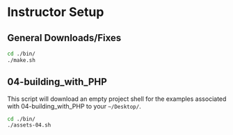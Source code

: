 # Instructor Setup

## General Downloads/Fixes

```bash
cd ./bin/
./make.sh
```

## 04-building\_with\_PHP

This script will download an empty project shell for the examples associated with 04-building_with_PHP to your `~/Desktop/`.

```bash
cd ./bin/
./assets-04.sh
```
